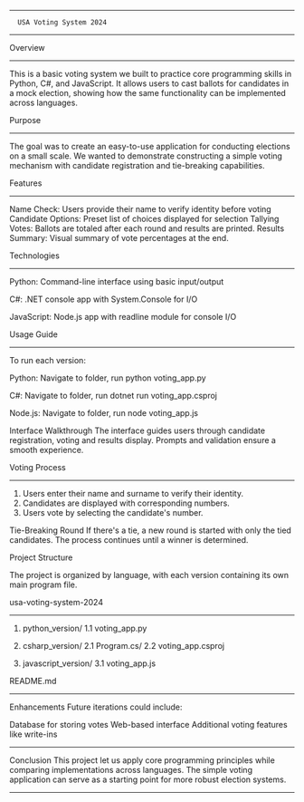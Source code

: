 ________________________________________

      USA Voting System 2024

________________________________________

Overview
________________________________________
This is a basic voting system we built to practice core programming skills in Python, C#, and JavaScript. It allows users to cast ballots for candidates in a mock election, showing how the same functionality can be implemented across languages.

Purpose
________________________________________
The goal was to create an easy-to-use application for conducting elections on a small scale. We wanted to demonstrate constructing a simple voting mechanism with candidate registration and tie-breaking capabilities.


Features
________________________________________
Name Check: Users provide their name to verify identity before voting
Candidate Options: Preset list of choices displayed for selection
Tallying Votes: Ballots are totaled after each round and results are printed.
Results Summary: Visual summary of vote percentages at the end.


Technologies
________________________________________
Python: Command-line interface using basic input/output

C#: .NET console app with System.Console for I/O

JavaScript: Node.js app with readline module for console I/O


Usage Guide
________________________________________
To run each version:

Python: Navigate to folder, run python voting_app.py

C#: Navigate to folder, run dotnet run voting_app.csproj

Node.js: Navigate to folder, run node voting_app.js


Interface Walkthrough
The interface guides users through candidate registration, voting and results display. Prompts and validation ensure a smooth experience.

Voting Process
________________________________________
1.	Users enter their name and surname to verify their identity.
2.	Candidates are displayed with corresponding numbers.
3.	Users vote by selecting the candidate's number.

Tie-Breaking Round
If there's a tie, a new round is started with only the tied candidates. The process continues until a winner is determined.

Project Structure

The project is organized by language, with each version containing its own main program file.


usa-voting-system-2024
________________________________________

1. python_version/
  1.1 voting_app.py
  
 2. csharp_version/
  2.1 Program.cs/
   2.2 voting_app.csproj

 3. javascript_version/
   3.1 voting_app.js

README.md

________________________________________
Enhancements
Future iterations could include:

Database for storing votes
Web-based interface
Additional voting features like write-ins
________________________________________
Conclusion
This project let us apply core programming principles while comparing implementations across languages. The simple voting application can serve as a starting point for more robust election systems.
________________________________________


